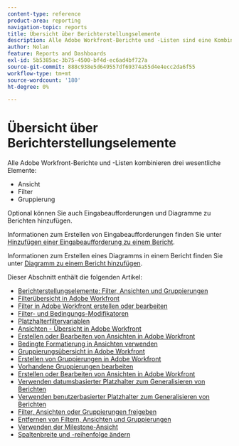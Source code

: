 ```yaml
---
content-type: reference
product-area: reporting
navigation-topic: reports
title: Übersicht über Berichterstellungselemente
description: Alle Adobe Workfront-Berichte und -Listen sind eine Kombination aus drei wesentlichen Elementen - Ansichten, Filtern und Gruppierungen.
author: Nolan
feature: Reports and Dashboards
exl-id: 5b5385ac-3b75-4500-bf4d-ec6ad4bf727a
source-git-commit: 888c938e5d649557df69374a55d4e4ecc2da6f55
workflow-type: tm+mt
source-wordcount: '180'
ht-degree: 0%

---
```


# Übersicht über Berichterstellungselemente

Alle Adobe Workfront-Berichte und -Listen kombinieren drei wesentliche Elemente:

* Ansicht
* Filter
* Gruppierung

Optional können Sie auch Eingabeaufforderungen und Diagramme zu Berichten hinzufügen.

Informationen zum Erstellen von Eingabeaufforderungen finden Sie unter [Hinzufügen einer Eingabeaufforderung zu einem Bericht](../../../reports-and-dashboards/reports/creating-and-managing-reports/add-prompt-report.md).

Informationen zum Erstellen eines Diagramms in einem Bericht finden Sie unter [Diagramm zu einem Bericht hinzufügen](../../../reports-and-dashboards/reports/creating-and-managing-reports/add-chart-report.md).

Dieser Abschnitt enthält die folgenden Artikel:

<!--outdated: * [Basic Report Creation Program](https://one.workfront.com/s/basic-report-creation-program)-->
* [Berichterstellungselemente: Filter, Ansichten und Gruppierungen](../../../reports-and-dashboards/reports/reporting-elements/reporting-elements-filters-views-groupings.md)
* [Filterübersicht in Adobe Workfront](../../../reports-and-dashboards/reports/reporting-elements/filters-overview.md)
* [Filter in Adobe Workfront erstellen oder bearbeiten](../../../reports-and-dashboards/reports/reporting-elements/create-filters.md)
* [Filter- und Bedingungs-Modifikatoren](../../../reports-and-dashboards/reports/reporting-elements/filter-condition-modifiers.md)
* [Platzhalterfiltervariablen](../../../reports-and-dashboards/reports/reporting-elements/understand-wildcard-filter-variables.md)
* [Ansichten - Übersicht in Adobe Workfront](../../../reports-and-dashboards/reports/reporting-elements/views-overview.md)
* [Erstellen oder Bearbeiten von Ansichten in Adobe Workfront](../../../reports-and-dashboards/reports/reporting-elements/create-edit-views.md)
* [Bedingte Formatierung in Ansichten verwenden](../../../reports-and-dashboards/reports/reporting-elements/use-conditional-formatting-views.md)
* [Gruppierungsübersicht in Adobe Workfront](../../../reports-and-dashboards/reports/reporting-elements/groupings-overview.md)
* [Erstellen von Gruppierungen in Adobe Workfront](../../../reports-and-dashboards/reports/reporting-elements/create-groupings.md)
* [Vorhandene Gruppierungen bearbeiten](../../../reports-and-dashboards/reports/reporting-elements/edit-existing-groupings.md)
* [Erstellen oder Bearbeiten von Ansichten in Adobe Workfront](../../../reports-and-dashboards/reports/reporting-elements/create-edit-views.md)
* [Verwenden datumsbasierter Platzhalter zum Generalisieren von Berichten](../../../reports-and-dashboards/reports/reporting-elements/use-date-based-wildcards-generalize-reports.md)
* [Verwenden benutzerbasierter Platzhalter zum Generalisieren von Berichten](../../../reports-and-dashboards/reports/reporting-elements/use-user-based-wildcards-generalize-reports.md)
* [Filter, Ansichten oder Gruppierungen freigeben](../../../reports-and-dashboards/reports/reporting-elements/share-filter-view-grouping.md)
* [Entfernen von Filtern, Ansichten und Gruppierungen](../../../reports-and-dashboards/reports/reporting-elements/remove-filters-views-groupings.md)
* [Verwenden der Milestone-Ansicht](../../../reports-and-dashboards/reports/reporting-elements/use-milestone-view.md)
* [Spaltenbreite und -reihenfolge ändern](../../../reports-and-dashboards/reports/reporting-elements/modify-column-width-order.md)
